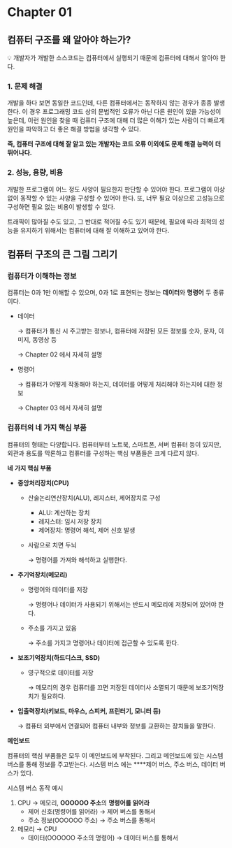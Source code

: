 # Chapter 01

## 컴퓨터 구조를 왜 알아야 하는가?

<aside>
💡 개발자가 개발한 소스코드는 컴퓨터에서 실행되기 때문에 컴퓨터에 대해서 알아야 한다.

</aside>

### 1. 문제 해결

개발을 하다 보면 동일한 코드인데, 다른 컴퓨터에서는 동작하지 않는 경우가 종종 발생한다. 이 경우 프로그래밍 코드 상의 문법적인 오류가 아닌 다른 원인이 있을 가능성이 높은데, 이런 원인을 찾을 때 컴퓨터 구조에 대해 더 많은 이해가 있는 사람이 더 빠르게 원인을 파악하고 더 좋은 해결 방법을 생각할 수 있다.

**즉, 컴퓨터 구조에 대해 잘 알고 있는 개발자는 코드 오류 이외에도 문제 해결 능력이 더 뛰어나다.**

### 2. 성능, 용량, 비용

개발한 프로그램이 어느 정도 사양이 필요한지 판단할 수 있어야 한다. 프로그램이 이상 없이 동작할 수 있는 사양을 구성할 수 있어야 한다. 또, 너무 필요 이상으로 고성능으로 구성하면 필요 없는 비용이 발생할 수 있다.

트래픽이 많아질 수도 있고, 그 반대로 적어질 수도 있기 때문에, 필요에 따라 최적의 성능을 유지하기 위해서는 컴퓨터에 대해 잘 이해하고 있어야 한다.

## 컴퓨터 구조의 큰 그림 그리기

### 컴퓨터가 이해하는 정보

컴퓨터는 0과 1만 이해할 수 있으며, 0과 1로 표현되는 정보는 **데이터**와 **명령어** 두 종류이다.

- 데이터
    
    → 컴퓨터가 통신 시 주고받는 정보나, 컴퓨터에 저장된 모든 정보를 숫자, 문자, 이미지, 동영상 등
    
    → Chapter 02 에서 자세히 설명
    
- 명령어
    
    → 컴퓨터가 어떻게 작동해야 하는지, 데이터를 어떻게 처리해야 하는지에 대한 정보
    
    → Chapter 03 에서 자세히 설명
    

### 컴퓨터의 네 가지 핵심 부품

컴퓨터의 형태는 다양합니다. 컴퓨터부터 노트북, 스마트폰, 서버 컴퓨터 등이 있지만, 외관과 용도를 막론하고 컴퓨터를 구성하는 핵심 부품들은 크게 다르지 않다.

**네** **가지 핵심 부품**

- **중앙처리장치(CPU)**
    - 산술논리연산장치(ALU), 레지스터, 제어장치로 구성
        - ALU: 계산하는 장치
        - 레지스터: 임시 저장 장치
        - 제어장치: 명령어 해석, 제어 신호 발생
    - 사람으로 치면 두뇌
        
        → 명령어를 가져와 해석하고 실행한다.
        
- **주기억장치(메모리)**
    - 명령어와 데이터를 저장
        
        → 명령어나 데이터가 사용되기 위해서는 반드시 메모리에 저장되어 있어야 한다.
        
    - 주소를 가지고 있음
        
        → 주소를 가지고 명령어나 데이터에 접근할 수 있도록 한다.
        
- **보조기억장치(하드디스크, SSD)**
    - 영구적으로 데이터를 저장
        
        → 메모리의 경우 컴퓨터를 끄면 저장된 데이터사 소멸되기 때문에 보조기억장치가 필요하다.
        
- **입출력장치(키보드, 마우스, 스피커, 프린터기, 모니터 등)**
    
    → 컴퓨터 외부에서 연결되어 컴퓨터 내부와 정보를 교환하는 장치들을 말한다.
    

**메인보드**

컴퓨터의 핵심 부품들은 모두 이 메인보드에 부착된다. 그리고 메인보드에 있는 시스템 버스를 통해 정보를 주고받는다. 시스템 버스 에는 ****제어 버스, 주소 버스, 데이터 버스가 있다.

시스템 버스 동작 예시

1. CPU → 메모리, **OOOOOO 주소**의 **명령어를 읽어라**
    - 제어 신호(명령어를 읽어라) → 제어 버스를 통해서
    - 주소 정보(OOOOOO 주소) → 주소 버스를 통해서
2. 메모리 → CPU
    - 데이터(OOOOOO 주소의 명령어) → 데이터 버스를 통해서